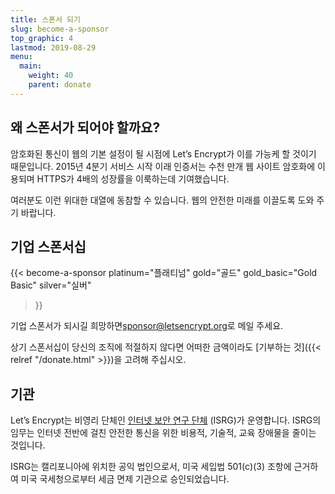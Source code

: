 ```yaml
---
title: 스폰서 되기
slug: become-a-sponsor
top_graphic: 4
lastmod: 2019-08-29
menu:
  main:
    weight: 40
    parent: donate
---
```


## 왜 스폰서가 되어야 할까요?

<p>암호화된 통신이 웹의 기본 설정이 될 시점에 Let’s Encrypt가 이를 가능케 할 것이기 때문입니다. 2015년 4분기 서비스 시작 이래 인증서는 수천 만개 웹 사이트 암호화에 이용되며 HTTPS가 4배의 성장률을
  이룩하는데 기여했습니다.</p>

여러분도 이런 위대한 대열에 동참할 수 있습니다. 웹의 안전한 미래를 이끌도록 도와 주기 바랍니다.

## 기업 스폰서십

{{< become-a-sponsor
  platinum="플래티넘"
  gold="골드"
  gold_basic="Gold Basic"
  silver="실버"
>}}

기업 스폰서가 되시길 희망하면[sponsor@letsencrypt.org](mailto:sponsor@letsencrypt.org)로 메일 주세요.

상기 스폰서십이 당신의 조직에 적절하지 않다면 어떠한 금액이라도 [기부하는 것]({{< relref "/donate.html" >}})을 고려해 주십시오.

## 기관

Let’s Encrypt는 비영리 단체인 [인터넷 보안 연구 단체](https://www.abetterinternet.org/) (ISRG)가 운영합니다. ISRG의 임무는 인터넷 전반에 걸친 안전한 통신을 위한 비용적, 기술적, 교육 장애물을 줄이는 것입니다.

ISRG는 캘리포니아에 위치한 공익 법인으로서, 미국 세입법 501(c)(3) 조항에 근거하여 미국 국세청으로부터 세금 면제 기관으로 승인되었습니다.
